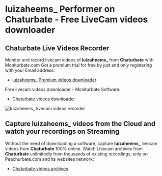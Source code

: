 # luizaheems_ Performer on Chaturbate - Free LiveCam videos downloader

## Chaturbate Live Videos Recorder

Monitor and record livecam videos of **luizaheems_** from **Chaturbate** with Moniturbate.com
Get a premium trial for free by just and only registering with your Email address:
* [luizaheems_ Premium videos downloader](https://moniturbate.com/request-demo-licence-key.html)

Free livecam videos downloader - Moniturbate Software:
* [Chaturbate videos downloader](https://moniturbate.com/moniturbate-download-software.html)

![luizaheems_ livecam videos recorder](https://peachurnet.com/templates/moniturbate-software.png)


## Capture luizaheems_ videos from the Cloud and watch your recordings on Streaming

Without the need of downloading a software, capture **luizaheems_** livecam videos from **Chaturbate** 100% online.
Watch Livecam archives from **Chaturbate** unlimitedly from thousands of existing recordings, only on Peachurbate.com and its websites network:
* [Chaturbate videos archives](https://peachurnet.com/)